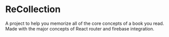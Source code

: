 # ReCollection
A project to help you memorize all of the core concepts of a book you read.
Made with the major concepts of React router and firebase integration.
